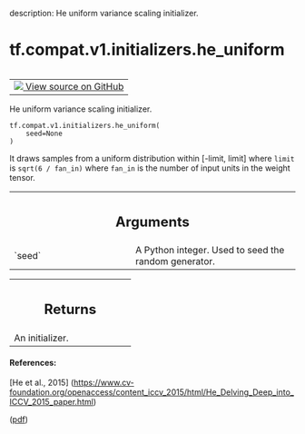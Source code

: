 description: He uniform variance scaling initializer.

<div itemscope itemtype="http://developers.google.com/ReferenceObject">
<meta itemprop="name" content="tf.compat.v1.initializers.he_uniform" />
<meta itemprop="path" content="Stable" />
</div>

# tf.compat.v1.initializers.he_uniform

<!-- Insert buttons and diff -->

<table class="tfo-notebook-buttons tfo-api nocontent" align="left">
<td>
  <a target="_blank" href="https://github.com/tensorflow/tensorflow/blob/r2.4/tensorflow/python/ops/init_ops.py#L1374-L1395">
    <img src="https://www.tensorflow.org/images/GitHub-Mark-32px.png" />
    View source on GitHub
  </a>
</td>
</table>



He uniform variance scaling initializer.

<pre class="devsite-click-to-copy prettyprint lang-py tfo-signature-link">
<code>tf.compat.v1.initializers.he_uniform(
    seed=None
)
</code></pre>



<!-- Placeholder for "Used in" -->

It draws samples from a uniform distribution within [-limit, limit]
where `limit` is `sqrt(6 / fan_in)`
where `fan_in` is the number of input units in the weight tensor.

<!-- Tabular view -->
 <table class="responsive fixed orange">
<colgroup><col width="214px"><col></colgroup>
<tr><th colspan="2"><h2 class="add-link">Arguments</h2></th></tr>

<tr>
<td>
`seed`
</td>
<td>
A Python integer. Used to seed the random generator.
</td>
</tr>
</table>



<!-- Tabular view -->
 <table class="responsive fixed orange">
<colgroup><col width="214px"><col></colgroup>
<tr><th colspan="2"><h2 class="add-link">Returns</h2></th></tr>
<tr class="alt">
<td colspan="2">
An initializer.
</td>
</tr>

</table>



#### References:

[He et al., 2015]
(https://www.cv-foundation.org/openaccess/content_iccv_2015/html/He_Delving_Deep_into_ICCV_2015_paper.html)

([pdf](https://www.cv-foundation.org/openaccess/content_iccv_2015/papers/He_Delving_Deep_into_ICCV_2015_paper.pdf))

